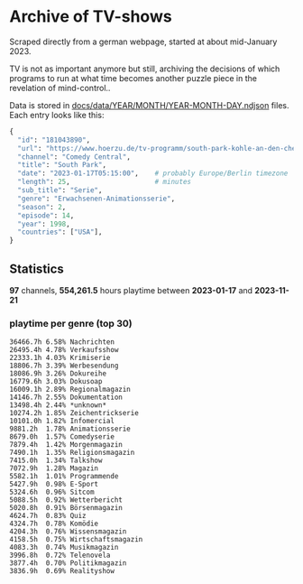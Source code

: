 # Archive of TV-shows

Scraped directly from a german webpage, started at about mid-January 2023.

TV is not as important anymore but still, archiving the decisions of which programs to run at what time
becomes another puzzle piece in the revelation of mind-control.. 

Data is stored in [docs/data/YEAR/MONTH/YEAR-MONTH-DAY.ndjson](docs/data/) files. 
Each entry looks like this:

```python
{
  "id": "181043890", 
  "url": "https://www.hoerzu.de/tv-programm/south-park-kohle-an-den-chefkoch/bid_181043890/", 
  "channel": "Comedy Central", 
  "title": "South Park", 
  "date": "2023-01-17T05:15:00",    # probably Europe/Berlin timezone 
  "length": 25,                     # minutes 
  "sub_title": "Serie", 
  "genre": "Erwachsenen-Animationsserie", 
  "season": 2, 
  "episode": 14, 
  "year": 1998, 
  "countries": ["USA"],
}
```

## Statistics

**97** channels, **554,261.5** hours playtime between **2023-01-17** and **2023-11-21**


### playtime per genre (top 30)

    36466.7h 6.58% Nachrichten
    26495.4h 4.78% Verkaufsshow
    22333.1h 4.03% Krimiserie
    18806.7h 3.39% Werbesendung
    18086.9h 3.26% Dokureihe
    16779.6h 3.03% Dokusoap
    16009.1h 2.89% Regionalmagazin
    14146.7h 2.55% Dokumentation
    13498.4h 2.44% *unknown*
    10274.2h 1.85% Zeichentrickserie
    10101.0h 1.82% Infomercial
    9881.2h  1.78% Animationsserie
    8679.0h  1.57% Comedyserie
    7879.4h  1.42% Morgenmagazin
    7490.1h  1.35% Religionsmagazin
    7415.0h  1.34% Talkshow
    7072.9h  1.28% Magazin
    5582.1h  1.01% Programmende
    5427.9h  0.98% E-Sport
    5324.6h  0.96% Sitcom
    5088.5h  0.92% Wetterbericht
    5020.8h  0.91% Börsenmagazin
    4624.7h  0.83% Quiz
    4324.7h  0.78% Komödie
    4204.3h  0.76% Wissensmagazin
    4158.5h  0.75% Wirtschaftsmagazin
    4083.3h  0.74% Musikmagazin
    3996.8h  0.72% Telenovela
    3877.4h  0.70% Politikmagazin
    3836.9h  0.69% Realityshow
